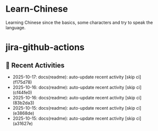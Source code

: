# Learn-Chinese
Learning Chinese since the basics, some characters and try to speak the language.

# jira-github-actions
## 📌 Recent Activities
<!--START_SECTION:activity-->
- 2025-10-17: docs(readme): auto-update recent activity [skip ci] (f175d78)
- 2025-10-16: docs(readme): auto-update recent activity [skip ci] (cf44fe0)
- 2025-10-16: docs(readme): auto-update recent activity [skip ci] (83b2da3)
- 2025-10-15: docs(readme): auto-update recent activity [skip ci] (e3868de)
- 2025-10-15: docs(readme): auto-update recent activity [skip ci] (a31627e)
<!--END_SECTION:activity-->
